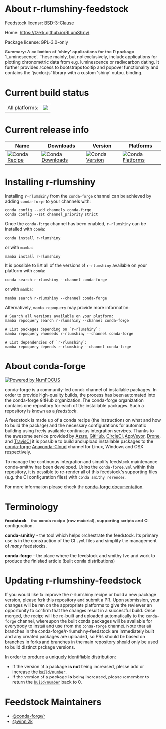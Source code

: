 About r-rlumshiny-feedstock
===========================

Feedstock license: [BSD-3-Clause](https://github.com/conda-forge/r-rlumshiny-feedstock/blob/main/LICENSE.txt)

Home: https://tzerk.github.io/RLumShiny/

Package license: GPL-3.0-only

Summary: A collection of 'shiny' applications for the R package 'Luminescence'. These mainly, but not exclusively, include applications for plotting chronometric data from e.g. luminescence or radiocarbon dating. It further provides access to bootstraps tooltip and popover functionality and contains the 'jscolor.js' library with a custom 'shiny' output binding.

Current build status
====================


<table><tr><td>All platforms:</td>
    <td>
      <a href="https://dev.azure.com/conda-forge/feedstock-builds/_build/latest?definitionId=10698&branchName=main">
        <img src="https://dev.azure.com/conda-forge/feedstock-builds/_apis/build/status/r-rlumshiny-feedstock?branchName=main">
      </a>
    </td>
  </tr>
</table>

Current release info
====================

| Name | Downloads | Version | Platforms |
| --- | --- | --- | --- |
| [![Conda Recipe](https://img.shields.io/badge/recipe-r--rlumshiny-green.svg)](https://anaconda.org/conda-forge/r-rlumshiny) | [![Conda Downloads](https://img.shields.io/conda/dn/conda-forge/r-rlumshiny.svg)](https://anaconda.org/conda-forge/r-rlumshiny) | [![Conda Version](https://img.shields.io/conda/vn/conda-forge/r-rlumshiny.svg)](https://anaconda.org/conda-forge/r-rlumshiny) | [![Conda Platforms](https://img.shields.io/conda/pn/conda-forge/r-rlumshiny.svg)](https://anaconda.org/conda-forge/r-rlumshiny) |

Installing r-rlumshiny
======================

Installing `r-rlumshiny` from the `conda-forge` channel can be achieved by adding `conda-forge` to your channels with:

```
conda config --add channels conda-forge
conda config --set channel_priority strict
```

Once the `conda-forge` channel has been enabled, `r-rlumshiny` can be installed with `conda`:

```
conda install r-rlumshiny
```

or with `mamba`:

```
mamba install r-rlumshiny
```

It is possible to list all of the versions of `r-rlumshiny` available on your platform with `conda`:

```
conda search r-rlumshiny --channel conda-forge
```

or with `mamba`:

```
mamba search r-rlumshiny --channel conda-forge
```

Alternatively, `mamba repoquery` may provide more information:

```
# Search all versions available on your platform:
mamba repoquery search r-rlumshiny --channel conda-forge

# List packages depending on `r-rlumshiny`:
mamba repoquery whoneeds r-rlumshiny --channel conda-forge

# List dependencies of `r-rlumshiny`:
mamba repoquery depends r-rlumshiny --channel conda-forge
```


About conda-forge
=================

[![Powered by
NumFOCUS](https://img.shields.io/badge/powered%20by-NumFOCUS-orange.svg?style=flat&colorA=E1523D&colorB=007D8A)](https://numfocus.org)

conda-forge is a community-led conda channel of installable packages.
In order to provide high-quality builds, the process has been automated into the
conda-forge GitHub organization. The conda-forge organization contains one repository
for each of the installable packages. Such a repository is known as a *feedstock*.

A feedstock is made up of a conda recipe (the instructions on what and how to build
the package) and the necessary configurations for automatic building using freely
available continuous integration services. Thanks to the awesome service provided by
[Azure](https://azure.microsoft.com/en-us/services/devops/), [GitHub](https://github.com/),
[CircleCI](https://circleci.com/), [AppVeyor](https://www.appveyor.com/),
[Drone](https://cloud.drone.io/welcome), and [TravisCI](https://travis-ci.com/)
it is possible to build and upload installable packages to the
[conda-forge](https://anaconda.org/conda-forge) [Anaconda-Cloud](https://anaconda.org/)
channel for Linux, Windows and OSX respectively.

To manage the continuous integration and simplify feedstock maintenance
[conda-smithy](https://github.com/conda-forge/conda-smithy) has been developed.
Using the ``conda-forge.yml`` within this repository, it is possible to re-render all of
this feedstock's supporting files (e.g. the CI configuration files) with ``conda smithy rerender``.

For more information please check the [conda-forge documentation](https://conda-forge.org/docs/).

Terminology
===========

**feedstock** - the conda recipe (raw material), supporting scripts and CI configuration.

**conda-smithy** - the tool which helps orchestrate the feedstock.
                   Its primary use is in the construction of the CI ``.yml`` files
                   and simplify the management of *many* feedstocks.

**conda-forge** - the place where the feedstock and smithy live and work to
                  produce the finished article (built conda distributions)


Updating r-rlumshiny-feedstock
==============================

If you would like to improve the r-rlumshiny recipe or build a new
package version, please fork this repository and submit a PR. Upon submission,
your changes will be run on the appropriate platforms to give the reviewer an
opportunity to confirm that the changes result in a successful build. Once
merged, the recipe will be re-built and uploaded automatically to the
`conda-forge` channel, whereupon the built conda packages will be available for
everybody to install and use from the `conda-forge` channel.
Note that all branches in the conda-forge/r-rlumshiny-feedstock are
immediately built and any created packages are uploaded, so PRs should be based
on branches in forks and branches in the main repository should only be used to
build distinct package versions.

In order to produce a uniquely identifiable distribution:
 * If the version of a package **is not** being increased, please add or increase
   the [``build/number``](https://docs.conda.io/projects/conda-build/en/latest/resources/define-metadata.html#build-number-and-string).
 * If the version of a package **is** being increased, please remember to return
   the [``build/number``](https://docs.conda.io/projects/conda-build/en/latest/resources/define-metadata.html#build-number-and-string)
   back to 0.

Feedstock Maintainers
=====================

* [@conda-forge/r](https://github.com/conda-forge/r/)
* [@winni2k](https://github.com/winni2k/)

